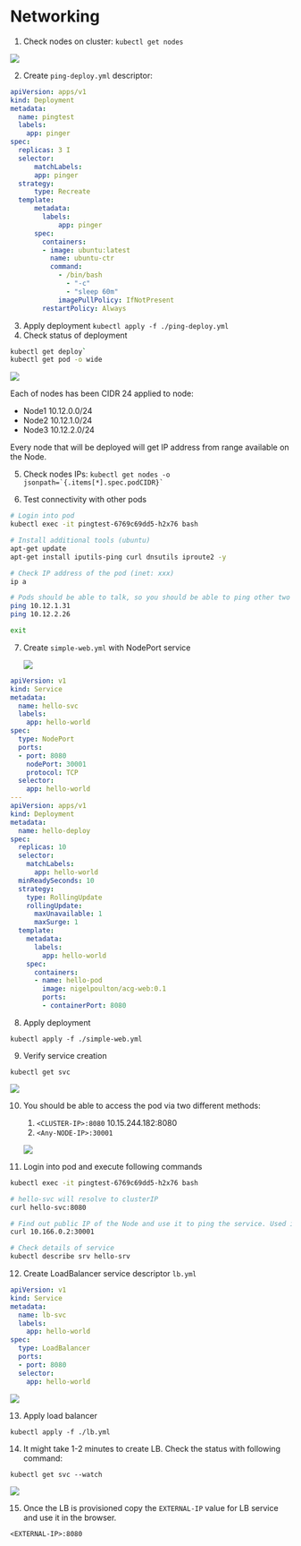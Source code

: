 # Networking

1. Check nodes on cluster:
  `kubectl get nodes`

  ![](img/networking-1.png)

2. Create `ping-deploy.yml` descriptor:

```yaml
apiVersion: apps/v1
kind: Deployment
metadata:
  name: pingtest
  labels:
	app: pinger
spec:
  replicas: 3 I
  selector:
	  matchLabels:
      app: pinger
  strategy:
	  type: Recreate
  template:
	  metadata:
	    labels:
		    app: pinger
	  spec:
	    containers:
	    - image: ubuntu:latest
	      name: ubuntu-ctr
	      command:
	        - /bin/bash
		      - "-c"
		      - "sleep 60m"
		    imagePullPolicy: IfNotPresent
	    restartPolicy: Always  
```

3. Apply deployment `kubectl apply -f ./ping-deploy.yml`
4. Check status of deployment
 
```sh
kubectl get deploy`
kubectl get pod -o wide
```

![](img/networking-2.png)

Each of nodes has been CIDR 24 applied to node:
  - Node1 10.12.0.0/24
  - Node2 10.12.1.0/24
  - Node3 10.12.2.0/24

Every node that will be deployed will get IP address from range available on the Node. 

5. Check nodes IPs: ```kubectl get nodes -o jsonpath=`{.items[*].spec.podCIDR}` ```

6. Test connectivity with other pods
```sh
# Login into pod
kubectl exec -it pingtest-6769c69dd5-h2x76 bash

# Install additional tools (ubuntu)
apt-get update
apt-get install iputils-ping curl dnsutils iproute2 -y

# Check IP address of the pod (inet: xxx)
ip a

# Pods should be able to talk, so you should be able to ping other two from section 4(10.12.1.31, 10.12.2.26)
ping 10.12.1.31
ping 10.12.2.26

exit
```

7. Create `simple-web.yml` with NodePort service

    ![](img/networking-3.png)

```yml
apiVersion: v1
kind: Service
metadata:
  name: hello-svc
  labels:
    app: hello-world
spec:
  type: NodePort
  ports:
  - port: 8080
    nodePort: 30001
    protocol: TCP
  selector:
    app: hello-world
---
apiVersion: apps/v1
kind: Deployment
metadata:
  name: hello-deploy
spec:
  replicas: 10
  selector:
    matchLabels:
      app: hello-world
  minReadySeconds: 10
  strategy:
    type: RollingUpdate
    rollingUpdate:
      maxUnavailable: 1
      maxSurge: 1
  template:
    metadata:
      labels:
        app: hello-world
    spec:
      containers:
      - name: hello-pod
        image: nigelpoulton/acg-web:0.1
        ports:
        - containerPort: 8080
```

8. Apply deployment
   
  `kubectl apply -f ./simple-web.yml`

9. Verify service creation

  `kubectl get svc`

  ![](img/networking-4.png)

10. You should be able to access the pod via two different methods:
    1.  `<CLUSTER-IP>:8080` 10.15.244.182:8080
    2.  `<Any-NODE-IP>:30001`


      ![](img/networking-5.png)

11. Login into pod and execute following commands

```sh
kubectl exec -it pingtest-6769c69dd5-h2x76 bash

# hello-svc will resolve to clusterIP
curl hello-svc:8080

# Find out public IP of the Node and use it to ping the service. Used in the lab:
curl 10.166.0.2:30001

# Check details of service
kubectl describe srv hello-srv
```

12. Create LoadBalancer service descriptor `lb.yml`

```yml
apiVersion: v1
kind: Service
metadata:
  name: lb-svc
  labels:
    app: hello-world
spec:
  type: LoadBalancer
  ports:
  - port: 8080
  selector:
    app: hello-world
```

![](img/networking-6.png)

13. Apply load balancer

  `kubectl apply -f ./lb.yml`

14. It might take 1-2 minutes to create LB. Check the status with following command:

  `kubectl get svc --watch`

  ![](img/networking-7.png)

15. Once the LB is provisioned copy the `EXTERNAL-IP` value for LB service and use it in the browser.

  `<EXTERNAL-IP>:8080`
